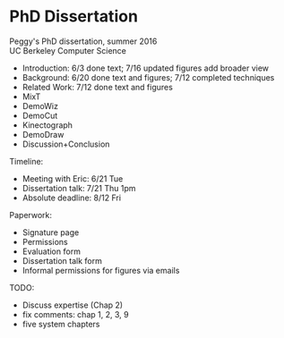 # PhD Dissertation
Peggy's PhD dissertation, summer 2016<br />
UC Berkeley Computer Science

* Introduction: 6/3 done text; 7/16 updated figures add broader view
* Background: 6/20 done text and figures; 7/12 completed techniques
* Related Work: 7/12 done text and figures
* MixT
* DemoWiz
* DemoCut
* Kinectograph
* DemoDraw
* Discussion+Conclusion

Timeline:
- Meeting with Eric: 6/21 Tue
- Dissertation talk: 7/21 Thu 1pm
- Absolute deadline: 8/12 Fri

Paperwork:
* Signature page
* Permissions
* Evaluation form
* Dissertation talk form
* Informal permissions for figures via emails

TODO:
* Discuss expertise (Chap 2)
* fix comments: chap 1, 2, 3, 9
* five system chapters
